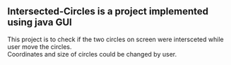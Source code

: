## Intersected-Circles is a project implemented using java GUI
This project is to check if the two circles on screen were intersceted while user move the circles. </br>
Coordinates and size of circles could be changed by user.
